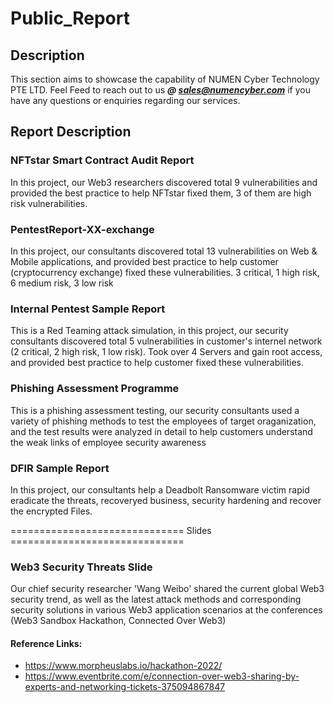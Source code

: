 # Public_Report
## Description 
This section aims to showcase the capability of NUMEN Cyber Technology PTE LTD.
Feel Feed to reach out to us ***@ sales@numencyber.com*** if you have any questions or enquiries regarding our services.

## Report Description

### NFTstar Smart Contract Audit Report
In this project, our Web3 researchers discovered total 9 vulnerabilities and provided the best practice to help NFTstar fixed them, 
3 of them are high risk vulnerabilities.

### PentestReport-XX-exchange
In this project, our consultants discovered total 13 vulnerabilities on Web & Mobile applications, and provided best practice to help customer (cryptocurrency exchange) fixed these vulnerabilities.  3 critical, 1 high risk, 6 medium risk, 3 low risk

### Internal Pentest Sample Report
This is a Red Teaming attack simulation, in this project, our security consultants discovered total 5 vulnerabilities in customer's internel network
(2 critical, 2 high risk, 1 low risk). Took over 4 Servers and gain root access, and provided best practice to help customer fixed these vulnerabilities.

### Phishing Assessment Programme
This is a phishing assessment testing, our security consultants used a variety of phishing methods to test the employees of target oraganization, 
and the test results were analyzed in detail to help customers understand the weak links of employee security awareness

### DFIR Sample Report
In this project, our consultants help a Deadbolt Ransomware victim rapid eradicate the threats, recoveryed business, security hardening and recover the encrypted Files.

============================== Slides ==============================

### Web3 Security Threats Slide
Our chief security researcher 'Wang Weibo' shared the current global Web3 security trend, as well as the latest attack methods and corresponding security solutions in various Web3 application scenarios at the conferences (Web3 Sandbox Hackathon, Connected Over Web3)

#### Reference Links:
- https://www.morpheuslabs.io/hackathon-2022/
- https://www.eventbrite.com/e/connection-over-web3-sharing-by-experts-and-networking-tickets-375094867847

